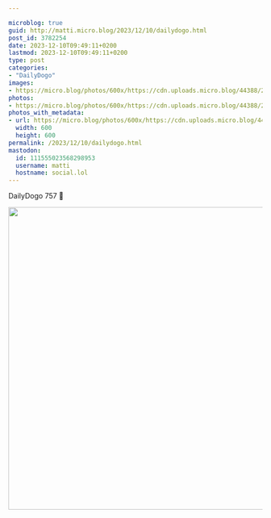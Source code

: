 ```yaml
---

microblog: true
guid: http://matti.micro.blog/2023/12/10/dailydogo.html
post_id: 3782254
date: 2023-12-10T09:49:11+0200
lastmod: 2023-12-10T09:49:11+0200
type: post
categories:
- "DailyDogo"
images:
- https://micro.blog/photos/600x/https://cdn.uploads.micro.blog/44388/2023/c03d4a3dc7fa4be492ff5ad9623cbdcc.jpg
photos:
- https://micro.blog/photos/600x/https://cdn.uploads.micro.blog/44388/2023/c03d4a3dc7fa4be492ff5ad9623cbdcc.jpg
photos_with_metadata:
- url: https://micro.blog/photos/600x/https://cdn.uploads.micro.blog/44388/2023/c03d4a3dc7fa4be492ff5ad9623cbdcc.jpg
  width: 600
  height: 600
permalink: /2023/12/10/dailydogo.html
mastodon:
  id: 111555023568298953
  username: matti
  hostname: social.lol
---
```

DailyDogo 757 🐶

<img src="/media/uploads/2023/c03d4a3dc7fa4be492ff5ad9623cbdcc.jpg" width="600" height="600" alt="" />
